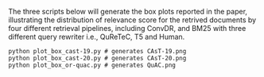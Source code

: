 The three scripts below will generate the box plots reported in the paper, illustrating the distribution of relevance score for the retrived documents by four different retrieval pipelines, 
including ConvDR, and BM25 with three different query rewriter i.e., QuReTeC, T5 and Human. 

```
python plot_box_cast-19.py # generates CAsT-19.png
python plot_box_cast-20.py # generates CAsT-20.png 
python plot_box_or-quac.py # generates QuAC.png
```
